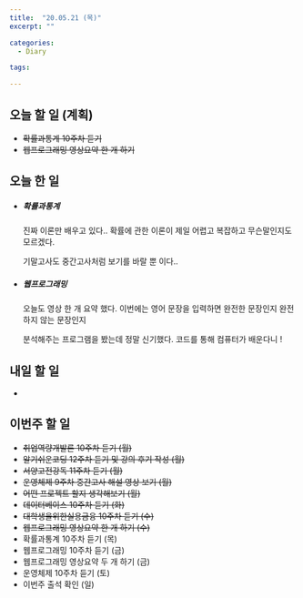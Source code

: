 ```yaml
---
title:  "20.05.21 (목)"
excerpt: ""

categories:
  - Diary

tags:

---
```


## 오늘 할 일 (계획)

- ~~확률과통계 10주차 듣기~~
- ~~웹프로그래밍 영상요약 한 개 하기~~


## 오늘 한 일

- ##### 확률과통계

  진짜 이론만 배우고 있다.. 확률에 관한 이론이 제일 어렵고 복잡하고 무슨말인지도 모르겠다.

  기말고사도 중간고사처럼 보기를 바랄 뿐 이다..

- ##### 웹프로그래밍

  오늘도 영상 한 개 요약 했다. 이번에는 영어 문장을 입력하면 완전한 문장인지 완전하지 않는 문장인지

  분석해주는 프로그램을 봤는데 정말 신기했다. 코드를 통해 컴퓨터가 배운다니 !

## 내일 할 일

- 

## 이번주 할 일

- ~~취업역량개발론 10주차 듣기 (월)~~
- ~~알기쉬운코딩 12주차 듣기 및 강의 후기 작성 (월)~~
- ~~서양고전강독 11주차 듣기 (월)~~
- ~~운영체제 9주차 중간고사 해설 영상 보기 (월)~~
- ~~어떤 프로젝트 할지 생각해보기 (월)~~
- ~~데이터베이스 10주차 듣기 (화)~~
- ~~대학생을위한실용금융 10주차 듣기 (수)~~
- ~~웹프로그래밍 영상요약 한 개 하기 (수)~~
- 확률과통계 10주차 듣기 (목)
- 웹프로그래밍 10주차 듣기 (금)
- 웹프로그래밍 영상요약 두 개 하기 (금)
- 운영체제 10주차 듣기 (토)
- 이번주 출석 확인 (일)
